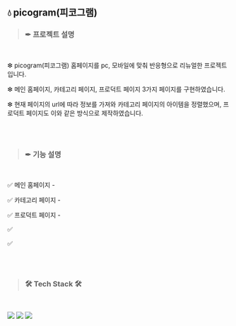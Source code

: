 ## 💧 picogram(피코그램)

>
> ###  ✒ 프로젝트 설명 
>

<br/>

  ❇ picogram(피코그램) 홈페이지를 pc, 모바일에 맞춰 반응형으로 리뉴얼한 프로젝트입니다.
    
  ❇ 메인 홈페이지, 카테고리 페이지, 프로덕트 페이지 3가지 페이지를 구현하였습니다.
    
  ❇ 현재 페이지의 url에 따라 정보를 가져와 카테고리 페이지의 아이템을 정렬했으며, 프로덕트 페이지도 이와 같은 방식으로 제작하였습니다.

<br/><br/>

>
> ###  ✒ 기능 설명 
>

<br/>

  ✅ 메인 홈페이지 - 
    
  ✅ 카테고리 페이지 - 
    
  ✅ 프로덕트 페이지 - 
    
  ✅ 
    
  ✅ 
  
<br/><br/>

>
> ###  🛠 Tech Stack 🛠
>

<br/>

<p>
  <img src="https://img.shields.io/badge/html5-E34F26?style=for-the-badge&logo=html5&logoColor=white">
  <img src="https://img.shields.io/badge/css-1572B6?style=for-the-badge&logo=css3&logoColor=white">
  <img src="https://img.shields.io/badge/javascript-F7DF1E?style=for-the-badge&logo=javaScipt&logoColor=black"/>
</p>
